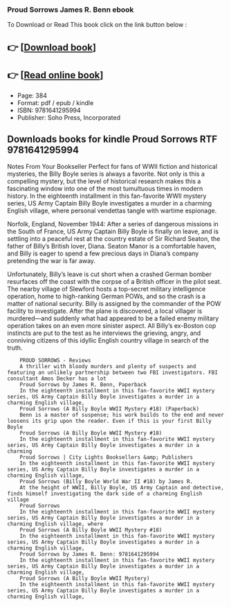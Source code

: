 ### Proud Sorrows James R. Benn ebook

To Download or Read This book click on the link button below :

## 👉  [**[Download book](http://filesbooks.info/download.php?group=book&from=github.com&id=717356&lnk=1061 "Download book")**]

## 👉  [**[Read online book](http://filesbooks.info/download.php?group=book&from=github.com&id=717356&lnk=1061 "Read online book")**]


* Page: 384
* Format: pdf / epub / kindle
* ISBN: 9781641295994
* Publisher: Soho Press, Incorporated



## Downloads books for kindle Proud Sorrows RTF 9781641295994



Notes From Your Bookseller Perfect for fans of WWII fiction and historical mysteries, the Billy Boyle series is always a favorite. Not only is this a compelling mystery, but the level of historical research makes this a fascinating window into one of the most tumultuous times in modern history. In the eighteenth installment in this fan-favorite WWII mystery series, US Army Captain Billy Boyle investigates a murder in a charming English village, where personal vendettas tangle with wartime espionage.
 
 Norfolk, England, November 1944: After a series of dangerous missions in the South of France, US Army Captain Billy Boyle is finally on leave, and is settling into a peaceful rest at the country estate of Sir Richard Seaton, the father of Billy’s British lover, Diana. Seaton Manor is a comfortable haven, and Billy is eager to spend a few precious days in Diana’s company pretending the war is far away.
 
 Unfortunately, Billy’s leave is cut short when a crashed German bomber resurfaces off the coast with the corpse of a British officer in the pilot seat. The nearby village of Slewford hosts a top-secret military intelligence operation, home to high-ranking German POWs, and so the crash is a matter of national security. Billy is assigned by the commander of the POW facility to investigate. After the plane is discovered, a local villager is murdered—and suddenly what had appeared to be a failed enemy military operation takes on an even more sinister aspect. All Billy’s ex-Boston cop instincts are put to the test as he interviews the grieving, angry, and conniving citizens of this idyllic English country village in search of the truth.


        PROUD SORROWS - Reviews
        A thriller with bloody murders and plenty of suspects and featuring an unlikely partnership between two FBI investigators. FBI consultant Amos Decker has a lot 
        Proud Sorrows by James R. Benn, Paperback
        In the eighteenth installment in this fan-favorite WWII mystery series, US Army Captain Billy Boyle investigates a murder in a charming English village,
        Proud Sorrows (A Billy Boyle WWII Mystery #18) (Paperback)
        Benn is a master of suspense; his work builds to the end and never loosens its grip upon the reader. Even if this is your first Billy Boyle 
        Proud Sorrows (A Billy Boyle WWII Mystery #18)
        In the eighteenth installment in this fan-favorite WWII mystery series, US Army Captain Billy Boyle investigates a murder in a charming 
        Proud Sorrows | City Lights Booksellers &amp; Publishers
        In the eighteenth installment in this fan-favorite WWII mystery series, US Army Captain Billy Boyle investigates a murder in a charming English village, 
        Proud Sorrows (Billy Boyle World War II #18) by James R.
        At the height of WWII, Billy Boyle, US Army Captain and detective, finds himself investigating the dark side of a charming English village 
        Proud Sorrows
        In the eighteenth installment in this fan-favorite WWII mystery series, US Army Captain Billy Boyle investigates a murder in a charming English village, where 
        Proud Sorrows (A Billy Boyle WWII Mystery #18)
        In the eighteenth installment in this fan-favorite WWII mystery series, US Army Captain Billy Boyle investigates a murder in a charming English village, 
        Proud Sorrows by James R. Benn: 9781641295994
        In the eighteenth installment in this fan-favorite WWII mystery series, US Army Captain Billy Boyle investigates a murder in a charming English village,
        Proud Sorrows (A Billy Boyle WWII Mystery)
        In the eighteenth installment in this fan-favorite WWII mystery series, US Army Captain Billy Boyle investigates a murder in a charming English village, 
    




